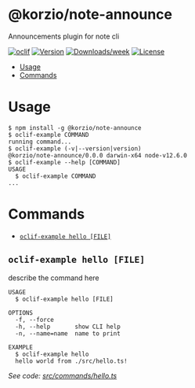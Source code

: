 @korzio/note-announce
=====================

Announcements plugin for note cli 

[![oclif](https://img.shields.io/badge/cli-oclif-brightgreen.svg)](https://oclif.io)
[![Version](https://img.shields.io/npm/v/@korzio/note-announce.svg)](https://npmjs.org/package/@korzio/note-announce)
[![Downloads/week](https://img.shields.io/npm/dw/@korzio/note-announce.svg)](https://npmjs.org/package/@korzio/note-announce)
[![License](https://img.shields.io/npm/l/@korzio/note-announce.svg)](https://github.com/korzio/note/blob/master/package.json)

<!-- toc -->
* [Usage](#usage)
* [Commands](#commands)
<!-- tocstop -->
# Usage
<!-- usage -->
```sh-session
$ npm install -g @korzio/note-announce
$ oclif-example COMMAND
running command...
$ oclif-example (-v|--version|version)
@korzio/note-announce/0.0.0 darwin-x64 node-v12.6.0
$ oclif-example --help [COMMAND]
USAGE
  $ oclif-example COMMAND
...
```
<!-- usagestop -->
# Commands
<!-- commands -->
* [`oclif-example hello [FILE]`](#oclif-example-hello-file)

## `oclif-example hello [FILE]`

describe the command here

```
USAGE
  $ oclif-example hello [FILE]

OPTIONS
  -f, --force
  -h, --help       show CLI help
  -n, --name=name  name to print

EXAMPLE
  $ oclif-example hello
  hello world from ./src/hello.ts!
```

_See code: [src/commands/hello.ts](https://github.com/korzio/note/blob/v0.0.0/src/commands/hello.ts)_
<!-- commandsstop -->
